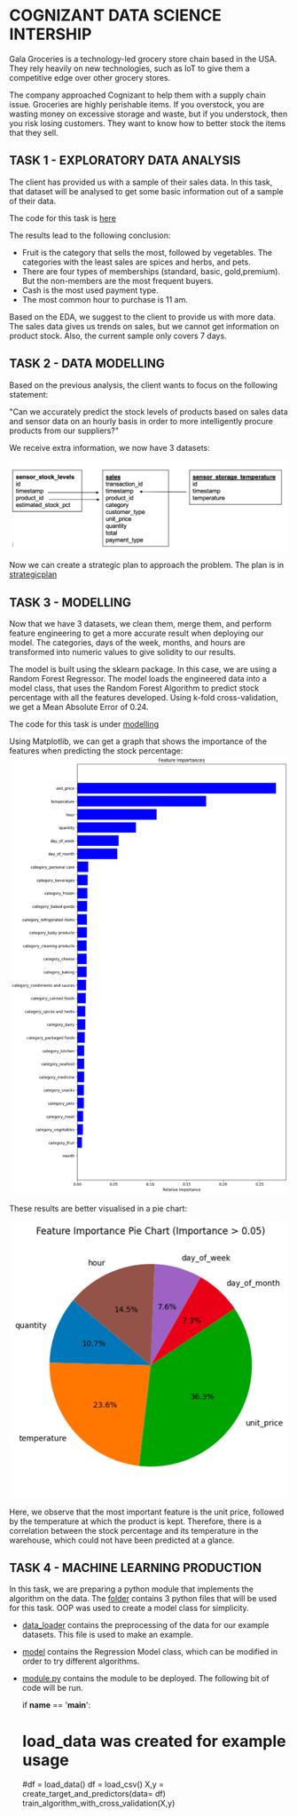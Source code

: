 # COGNIZANT DATA SCIENCE INTERSHIP

Gala Groceries is a technology-led grocery store chain based in the USA. They rely heavily on new technologies, such as IoT to give them a competitive edge over other grocery stores.

The company approached Cognizant to help them with a supply chain issue. Groceries are highly perishable items. If you overstock, you are wasting money on excessive storage and waste, but if you understock, then you risk losing customers. They want to know how to better stock the items that they sell. 

## TASK 1 - EXPLORATORY DATA ANALYSIS

The client has provided us with a sample of their sales data. In this task, that dataset will be analysed to get some basic information out of a sample of their data. 

The code for this task is [here](<TASK 1/eda.ipynb>)

The results lead to the following conclusion:

- Fruit is the category that sells the most, followed by vegetables. The categories with the least sales are spices and herbs, and pets.
- There are four types of memberships (standard, basic, gold,premium). But the non-members are the most frequent buyers.
- Cash is the most used payment type.
- The most common hour to purchase is 11 am.

Based on the EDA, we suggest to the client to provide us with more data. The sales data gives us trends on sales, but we cannot get information on product stock. Also, the current sample only covers 7 days.

## TASK 2 - DATA MODELLING

Based on the previous analysis, the client wants to focus on the following statement:

"Can we accurately predict the stock levels of products based on sales data and sensor data on an hourly basis in order to more intelligently procure products from our suppliers?"

We receive extra information, we now have 3 datasets:

![datasets](<TASK 2/datasets.png>)

Now we can create a strategic plan to approach the problem. The plan is in [strategicplan](<TASK 2/Presentación1.pptx>)


## TASK 3 - MODELLING

Now that we have 3 datasets, we clean them, merge them, and perform feature engineering to get a more accurate result when deploying our model. The categories, days of the week, months, and hours are transformed into numeric values to give solidity to our results.

The model is built using the sklearn package. In this case, we are using a Random Forest Regressor. The model loads the engineered data into a model class, that uses the Random Forest Algorithm to predict stock percentage with all the features developed. Using k-fold cross-validation, we get a Mean Absolute Error of 0.24. 

The code for this task is under [modelling](<TASK 3/modeling.ipynb>)

Using Matplotlib, we can get a graph that shows the importance of the features when predicting the stock percentage:
![results](<TASK 3/output_1.png>)

These results are better visualised in a pie chart: 

![results](<TASK 3/Imagen 1.png>)

Here, we observe that the most important feature is the unit price, followed by the temperature at which the product is kept. Therefore, there is a correlation between the stock percentage and its temperature in the warehouse, which could not have been predicted at a glance.

## TASK 4 - MACHINE LEARNING PRODUCTION

In this task, we are preparing a python module that implements the algorithm on the data. The [folder](<TASK 4>) contains 3 python files that will be used for this task. OOP was used to create a model class for simplicity. 

- [data_loader](<TASK 4/data_loader.py>) contains the preprocessing of the data for our example datasets. This file is used to make an example.
- [model](<TASK 4/modelling.py>) contains the Regression Model class, which can be modified in order to try different algorithms. 
- [module.py](<TASK 4/module.py>) contains the module to be deployed. The following bit of code will be run.  

    if __name__ == '__main__':

    # load_data was created for example usage
    #df = load_data()
    df = load_csv() 
    X,y = create_target_and_predictors(data= df)
    train_algorithm_with_cross_validation(X,y)





